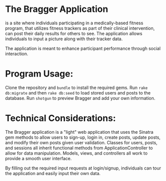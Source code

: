 # The Bragger Application 
is a site where individuals participating in a medically-based fitness program, that utilizes fitness trackers as part of their clinical intervention, can post their daily results for others to see. The application allows individuals to input a picture along with their tracker data. 

The application is meant to enhance participant performance through social interaction.

# Program Usage:
Clone the repository and `bundle` to install the required gems. Run `rake db:migrate` and then `rake db:seed` to load stored users and posts to the database. Run `shotgun` to preview Bragger and add your own information.

# Technical Considerations:
The Bragger application is a "light" web application that uses the Sinatra gem methods to allow users to sign-up, login in, create posts, update posts, and modify their own posts given user validation. Classes for users, posts, and sessions all inherit functional methods from ApplicationController to allow for data manipulation. Models, views, and controllers all work to provide a smooth user interface.

By filling out the required input requests at login/signup, individuals can tour the application and easily input their own data.
